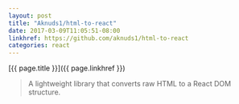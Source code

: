 ```yaml
---
layout: post
title: "Aknuds1/html-to-react"
date: 2017-03-09T11:05:51-08:00
linkhref: https://github.com/aknuds1/html-to-react
categories: react
---
```



[{{ page.title }}]({{ page.linkhref }})

> A lightweight library that converts raw HTML to a React DOM structure.

